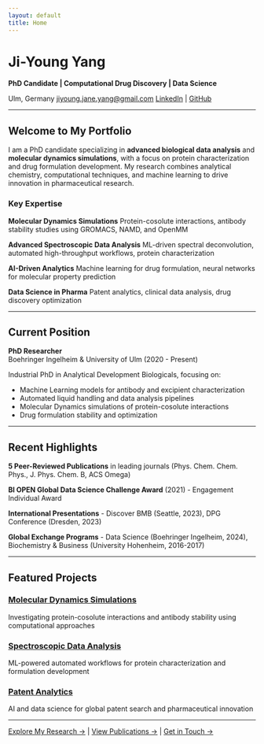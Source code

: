 ```yaml
---
layout: default
title: Home
---
```


# Ji-Young Yang

**PhD Candidate | Computational Drug Discovery | Data Science**

Ulm, Germany
jiyoung.jane.yang@gmail.com
[LinkedIn](https://www.linkedin.com/in/ji-young-y-28a828142) | [GitHub](https://github.com/jiyoungyang1)

---

## Welcome to My Portfolio

I am a PhD candidate specializing in **advanced biological data analysis** and **molecular dynamics simulations**, with a focus on protein characterization and drug formulation development. My research combines analytical chemistry, computational techniques, and machine learning to drive innovation in pharmaceutical research.

### Key Expertise

**Molecular Dynamics Simulations**
Protein-cosolute interactions, antibody stability studies using GROMACS, NAMD, and OpenMM

**Advanced Spectroscopic Data Analysis**
ML-driven spectral deconvolution, automated high-throughput workflows, protein characterization

**AI-Driven Analytics**
Machine learning for drug formulation, neural networks for molecular property prediction

**Data Science in Pharma**
Patent analytics, clinical data analysis, drug discovery optimization

---

## Current Position

**PhD Researcher**  
Boehringer Ingelheim & University of Ulm (2020 - Present)

Industrial PhD in Analytical Development Biologicals, focusing on:
- Machine Learning models for antibody and excipient characterization
- Automated liquid handling and data analysis pipelines
- Molecular Dynamics simulations of protein-cosolute interactions
- Drug formulation stability and optimization

---

## Recent Highlights

**5 Peer-Reviewed Publications** in leading journals (Phys. Chem. Chem. Phys., J. Phys. Chem. B, ACS Omega)

**BI OPEN Global Data Science Challenge Award** (2021) - Engagement Individual Award

**International Presentations** - Discover BMB (Seattle, 2023), DPG Conference (Dresden, 2023)

**Global Exchange Programs** - Data Science (Boehringer Ingelheim, 2024), Biochemistry & Business (University Hohenheim, 2016-2017)

---

## Featured Projects

### [Molecular Dynamics Simulations](/research#md-simulations)
Investigating protein-cosolute interactions and antibody stability using computational approaches

### [Spectroscopic Data Analysis](/research#spectroscopy)
ML-powered automated workflows for protein characterization and formulation development

### [Patent Analytics](/research#patent-analytics)
AI and data science for global patent search and pharmaceutical innovation

---

[Explore My Research →](/research) | [View Publications →](/publications) | [Get in Touch →](/contact)

